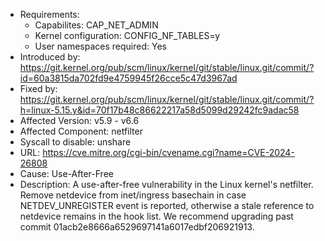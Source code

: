- Requirements:
    - Capabilites: CAP_NET_ADMIN
    - Kernel configuration: CONFIG_NF_TABLES=y
    - User namespaces required: Yes
- Introduced by: https://git.kernel.org/pub/scm/linux/kernel/git/stable/linux.git/commit/?id=60a3815da702fd9e4759945f26cce5c47d3967ad
- Fixed by: https://git.kernel.org/pub/scm/linux/kernel/git/stable/linux.git/commit/?h=linux-5.15.y&id=70f17b48c86622217a58d5099d29242fc9adac58
- Affected Version: v5.9 - v6.6
- Affected Component: netfilter
- Syscall to disable: unshare
- URL: https://cve.mitre.org/cgi-bin/cvename.cgi?name=CVE-2024-26808
- Cause: Use-After-Free
- Description: A use-after-free vulnerability in the Linux kernel's netfilter. Remove netdevice from inet/ingress basechain in case NETDEV_UNREGISTER event is reported, otherwise a stale reference to netdevice remains in the hook list. We recommend upgrading past commit 01acb2e8666a6529697141a6017edbf206921913.